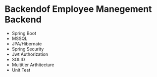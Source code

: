# Backendof  Employee Manegement Backend
- Spring Boot
- MSSQL
- JPA/Hibernate
- Spring Security
- Jwt Authorization
- SOLID
- Multitier Arthitecture
- Unit Test
